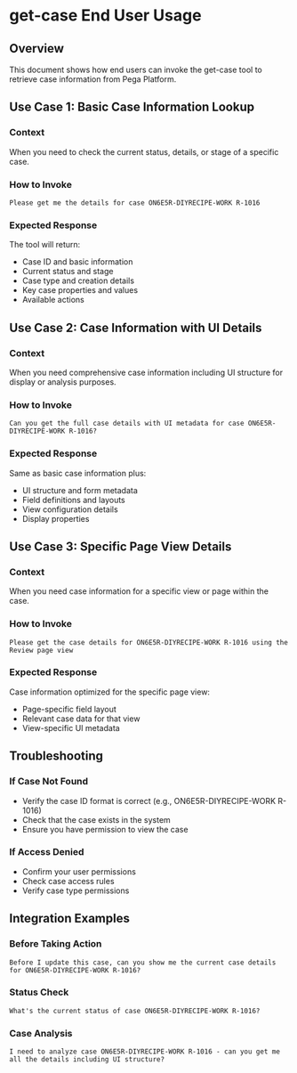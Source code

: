 # get-case End User Usage

## Overview
This document shows how end users can invoke the get-case tool to retrieve case information from Pega Platform.

## Use Case 1: Basic Case Information Lookup

### Context
When you need to check the current status, details, or stage of a specific case.

### How to Invoke
```
Please get me the details for case ON6E5R-DIYRECIPE-WORK R-1016
```

### Expected Response
The tool will return:
- Case ID and basic information
- Current status and stage
- Case type and creation details
- Key case properties and values
- Available actions

## Use Case 2: Case Information with UI Details

### Context
When you need comprehensive case information including UI structure for display or analysis purposes.

### How to Invoke
```
Can you get the full case details with UI metadata for case ON6E5R-DIYRECIPE-WORK R-1016?
```

### Expected Response
Same as basic case information plus:
- UI structure and form metadata
- Field definitions and layouts
- View configuration details
- Display properties

## Use Case 3: Specific Page View Details

### Context
When you need case information for a specific view or page within the case.

### How to Invoke
```
Please get the case details for ON6E5R-DIYRECIPE-WORK R-1016 using the Review page view
```

### Expected Response
Case information optimized for the specific page view:
- Page-specific field layout
- Relevant case data for that view
- View-specific UI metadata

## Troubleshooting

### If Case Not Found
- Verify the case ID format is correct (e.g., ON6E5R-DIYRECIPE-WORK R-1016)
- Check that the case exists in the system
- Ensure you have permission to view the case

### If Access Denied
- Confirm your user permissions
- Check case access rules
- Verify case type permissions

## Integration Examples

### Before Taking Action
```
Before I update this case, can you show me the current case details for ON6E5R-DIYRECIPE-WORK R-1016?
```

### Status Check
```
What's the current status of case ON6E5R-DIYRECIPE-WORK R-1016?
```

### Case Analysis
```
I need to analyze case ON6E5R-DIYRECIPE-WORK R-1016 - can you get me all the details including UI structure?
